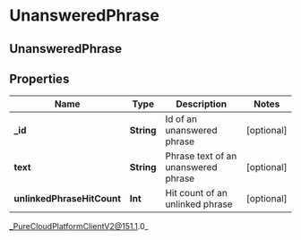 # UnansweredPhrase

## UnansweredPhrase

## Properties

|Name | Type | Description | Notes|
|------------ | ------------- | ------------- | -------------|
| **_id** | **String** | Id of an unanswered phrase | [optional] |
| **text** | **String** | Phrase text of an unanswered phrase | [optional] |
| **unlinkedPhraseHitCount** | **Int** | Hit count of an unlinked phrase | [optional] |



_PureCloudPlatformClientV2@151.1.0_
